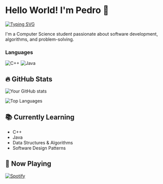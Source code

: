 # Hello World! I'm Pedro 👋

[![Typing SVG](https://readme-typing-svg.herokuapp.com?font=Fira+Code&pause=1000&width=435&lines=Computer+Science+Student;C+++%26+Java+Developer;Future+Software+Engineer)](https://git.io/typing-svg)

I'm a Computer Science student passionate about software development, algorithms, and problem-solving. 

### Languages
![C++](https://img.shields.io/badge/C++-00599C?style=for-the-badge&logo=c%2B%2B&logoColor=white)
![Java](https://img.shields.io/badge/Java-ED8B00?style=for-the-badge&logo=openjdk&logoColor=white)


## 🔥 GitHub Stats
![Your GitHub stats](https://github-readme-stats.vercel.app/api?username=pedrodelesporte&show_icons=true&theme=radical&hide_border=true)

![Top Languages](https://github-readme-stats.vercel.app/api/top-langs/?username=pedrodelesporte&layout=compact&theme=radical&hide_border=true)



## 📚 Currently Learning
- C++
- Java
- Data Structures & Algorithms
- Software Design Patterns



## 🎵 Now Playing
[![Spotify](https://spotify-now-playing-liart.vercel.app/api/spotify)](https://open.spotify.com/user/my09t7p8yj04gtkp3x7a57mqs)
